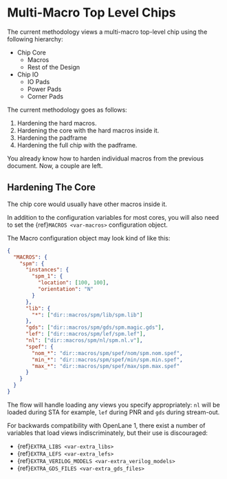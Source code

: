 # Multi-Macro Top Level Chips

The current methodology views a multi-macro top-level chip using the following hierarchy:

- Chip Core
  - Macros
  - Rest of the Design
- Chip IO
  - IO Pads
  - Power Pads
  - Corner Pads

The current methodology goes as follows:

1. Hardening the hard macros.
2. Hardening the core with the hard macros inside it.
3. Hardening the padframe
4. Hardening the full chip with the padframe.

You already know how to harden individual macros from the previous document. Now, a couple are left.

## Hardening The Core

The chip core would usually have other macros inside it.

In addition to the configuration variables for most cores, you will also need
to set the {ref}`MACROS <var-macros>` configuration
object.

The Macro configuration object may look kind of like this:

```json
{
  "MACROS": {
    "spm": {
      "instances": {
        "spm_1": {
          "location": [100, 100],
          "orientation": "N"
        }
      },
      "lib": {
        "*": ["dir::macros/spm/lib/spm.lib"]
      },
      "gds": ["dir::macros/spm/gds/spm.magic.gds"],
      "lef": ["dir::macros/spm/lef/spm.lef"],
      "nl": ["dir::macros/spm/nl/spm.nl.v"],
      "spef": {
        "nom_*": "dir::macros/spm/spef/nom/spm.nom.spef",
        "min_*": "dir::macros/spm/spef/min/spm.min.spef",
        "max_*": "dir::macros/spm/spef/max/spm.max.spef"
      }
    }
  }
}
```

The flow will handle loading any views you specify appropriately: `nl` will be
loaded during STA for example, `lef` during PNR and `gds` during stream-out.

For backwards compatibility with OpenLane 1, there exist a number of variables
that load views indiscriminately, but their use is discouraged:

- {ref}`EXTRA_LIBS <var-extra_libs>`
- {ref}`EXTRA_LEFS <var-extra_lefs>`
- {ref}`EXTRA_VERILOG_MODELS <var-extra_verilog_models>`
- {ref}`EXTRA_GDS_FILES <var-extra_gds_files>`
<!--
TODO:
    * Padframe
    * PDN
-->

